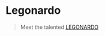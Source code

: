 # Legonardo

> Meet the talented [LEGONARDO](https://www.lego.com/en-us/themes/mindstorms/fanrobots)
